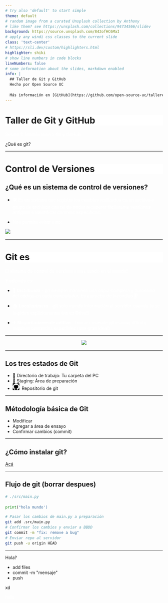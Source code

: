 ```yaml
---
# try also 'default' to start simple
theme: default
# random image from a curated Unsplash collection by Anthony
# like them? see https://unsplash.com/collections/94734566/slidev
background: https://source.unsplash.com/842ofHC6MaI
# apply any windi css classes to the current slide
class: 'text-center'
# https://sli.dev/custom/highlighters.html
highlighter: shiki
# show line numbers in code blocks
lineNumbers: false
# some information about the slides, markdown enabled
info: |
  ## Taller de Git y GitHub
  Hecho por Open Source UC

  Más información en [GitHub](https://github.com/open-source-uc/talleres)
---
```


# Taller de Git y GitHub

Sesión 1: Introducción a Git y GitHub
<div class="pt-12">
  <span @click="$slidev.nav.next" class="px-2 py-1 rounded cursor-pointer" hover="bg-white bg-opacity-10">
    ¿Qué es git? <carbon:arrow-right class="inline"/>
  </span>
</div>


<style>
h1 {
  background-color: white;
  background-image: initial;
}
p {
  color: white;
}
</style>

---

# Control de Versiones

## ¿Qué es un sistema de control de versiones?

- 🛠 Es un sistema que registra los cambios realizados en un archivo o grupo de archivos con tal de poder recuperar fácilmente versiones antiguas o identificar cambios específicos.

- Nos permite evitar esto:

<img src="old-versiones.png" width="300" />


<!-- Si eres programador y quieres conservar cada versión de una imagen o diseño (que sin duda es lo que quieres), utilizar un sistema de control de versiones es una decisión muy acertada. El sistema te permite volver a versiones anteriores de archivos, regresar a versiones anteriores de todo el proyecto, comparar cambios a lo largo del tiempo, ver quién modificó por última vez el contenido que pudo haber causado el problema, ver quién introdujo el problema y cuándo, y mucho más. El uso de este sistema de control de versiones también suele significar que si se equivoca o pierde archivos, se pueden restaurar fácilmente. -->

---

# Git es

El sistema de control de versiones mas usado en el mundo! 

Y además es:

- 👥 **Distribuido** - git siempre mantiene una copia completa y autónoma del código en cada computador. Es a prueba de incendios 🚒! 

- 🏠 **Local primero** - git solo manda información al servidor cuando tu se lo pides explícitamente (no es Drive!)
- ➕ **Mayoritariamente aditivo** - borrar cosas de git es muy díficil y requiere comandos especiales (una gran idea!)


---


<center><img src="distribuido.png" width="700" /></center>


---

## Los tres estados de Git
- 📁 Directorio de trabajo: Tu carpeta del PC
- 🔴 Staging: Área de preparación 
- <img src="https://raw.githubusercontent.com/github/explore/78df643247d429f6cc873026c0622819ad797942/topics/github/github.png" width="21" height="21" style="filter:invert(100%);display:inline;margin-right:8px"/>Repositorio de git




---

## Métodología básica de Git

- Modificar
- Agregar a área de ensayo
- Confirmar cambios (commit)

---

## ¿Cómo instalar git?

[Acá](https://git-scm.com/downloads)



---

## Flujo de git (borrar despues)


```python {monaco}
# ./src/main.py

print("hola mundo')

```


```bash {1,2|3,4|5,6}
# Pasar los cambios de main.py a preparación
git add .src/main.py
# Confirmar los cambios y enviar a BBDD
git commit -m "fix: remove a bug"
# Enviar repo al servidor
git push -u origin HEAD
```




---




<div v-click-hide>Hola?</div>

<v-clicks>

- add files
- commit -m "mensaje"
- push

</v-clicks>

<!-- https://sli.dev/guide/animations.html#v-after :( -->
<div v-click-hide>xd</div>

<v-click>

hola

</v-click>
